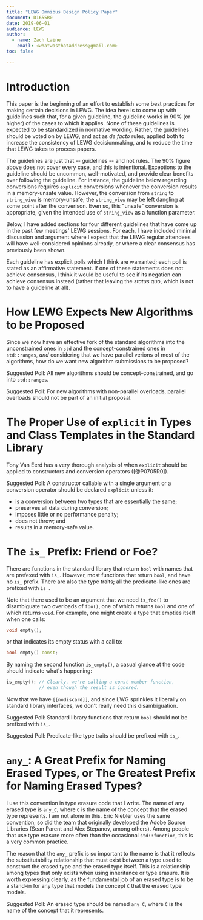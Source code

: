 ```yaml
---
title: "LEWG Omnibus Design Policy Paper"
document: D1655R0
date: 2019-06-01
audience: LEWG
author:
  - name: Zach Laine
    email: <whatwasthataddress@gmail.com>
toc: false

---
```


# Introduction

This paper is the beginning of an effort to establish some best practices for
making certain decisions in LEWG.  The idea here is to come up with guidelines
such that, for a given guideline, the guideline works in 90% (or higher) of
the cases to which it applies.  None of these guidelines is expected to be
standardized in normative wording.  Rather, the guidelines should be voted on
by LEWG, and act as *de facto* rules, applied both to increase the consistency
of LEWG decisionmaking, and to reduce the time that LEWG takes to process
papers.

The guidelines are just that -- guidelines -- and not rules.  The 90% figure
above does not cover every case, and this is intentional.  Exceptions to the
guideline should be uncommon, well-motivated, and provide clear benefits over
following the guideline.  For instance, the guideline below regarding
conversions requires `explicit` conversions whenever the conversion results in
a memory-unsafe value.  However, the conversion from `string` to `string_view`
is memory-unsafe; the `string_view` may be left dangling at some point after
the converison.  Even so, this "unsafe" conversion is appropriate, given the
intended use of `string_view` as a function parameter.

Below, I have added sections for four different guidelines that have come up
in the past few meetings' LEWG sessions.  For each, I have included minimal
discussion and argument where I expect that the LEWG regular attendees will
have well-considered opinions already, or where a clear consensus has
previously been shown.

Each guideline has explicit polls which I think are warranted; each poll is
stated as an affirmative statement.  If one of these statements does not
achieve consensus, I think it would be useful to see if its negation can
achieve consensus instead (rather that leaving the *status quo*, which is not
to have a guideline at all).


# How LEWG Expects New Algorithms to be Proposed

Since we now have an effective fork of the standard algorithms into the
unconstrained ones in `std` and the concept-constrained ones in `std::ranges`,
*and* considering that we have parallel verions of most of the algorithms, how
do we want new algorithm submissions to be proposed?

Suggested Poll: All new algorithms should be concept-constrained, and go into
`std::ranges`.

Suggested Poll: For new algorithms with non-parallel overloads, parallel
overloads should not be part of an initial proposal.


# The Proper Use of `explicit` in Types and Class Templates in the Standard Library

Tony Van Eerd has a very thorough analysis of when `explicit` should be
applied to constructors and conversion operators ([@P0705R0]).

Suggested Poll: A constructor callable with a single argument or a conversion
operator should be declared `explicit` unless it:

- is a conversion between two types that are essentially the same;
- preserves all data during conversion;
- imposes little or no performance penalty;
- does not throw; and
- results in a memory-safe value.

# The `is_` Prefix: Friend or Foe?

There are functions in the standard library that return `bool` with names that
are prefexed with `is_`.  However, most functions that return `bool`, and have
no `is_` prefix.  There are also the type traits; all the predicate-like ones
are prefixed with `is_`.

Note that there used to be an argument that we need `is_foo()` to disambiguate
two overloads of `foo()`, one of which returns `bool` and one of which returns
`void`.  For example, one might create a type that empties itself when one
calls:

```c++
void empty();
```

or that indicates its empty status with a call to:

```c++
bool empty() const;
```

By naming the second function `is_empty()`, a casual glance at the code should
indicate what's happening:

```c++
is_empty(); // Clearly, we're calling a const member function,
            // even though the result is ignored.
```

Now that we have `[[nodiscard]]`, and since LWG sprinkles it liberally on
standard library interfaces, we don't really need this disambiguation.

Suggested Poll: Standard library functions that return `bool` should not be
prefixed with `is_`.

Suggested Poll: Predicate-like type traits should be prefixed with `is_`.


# `any_`: A Great Prefix for Naming Erased Types, or The Greatest Prefix for Naming Erased Types?

I use this convention in type erasure code that I write.  The name of any
erased type is `any_C`, where `C` is the name of the concept that the erased
type represents.  I am not alone in this.  Eric Niebler uses the same
convention; so did the team that originally developed the Adobe Source
Libraries (Sean Parent and Alex Stepanov, among others).  Among people that
use type erasure more often than the occasional `std::function`, this is a
very common practice.

The reason that the `any_` prefix is so important to the name is that it
reflects the substitutability relationship that must exist between a type used
to construct the erased type and the erased type itself.  This is a
relationship among types that only exists when using inheritance or type
erasure.  It is worth expressing clearly, as the fundamental job of an erased
type is to be a stand-in for any type that models the concept `C` that the
erased type models.

Suggested Poll: An erased type should be named `any_C`, where `C` is the name
of the concept that it represents.
